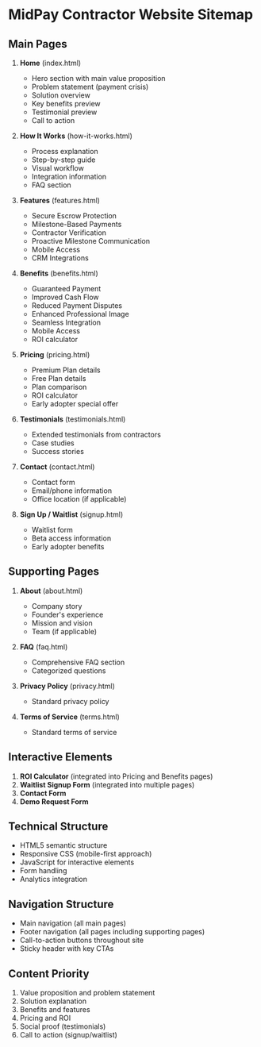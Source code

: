 # MidPay Contractor Website Sitemap

## Main Pages
1. **Home** (index.html)
   - Hero section with main value proposition
   - Problem statement (payment crisis)
   - Solution overview
   - Key benefits preview
   - Testimonial preview
   - Call to action

2. **How It Works** (how-it-works.html)
   - Process explanation
   - Step-by-step guide
   - Visual workflow
   - Integration information
   - FAQ section

3. **Features** (features.html)
   - Secure Escrow Protection
   - Milestone-Based Payments
   - Contractor Verification
   - Proactive Milestone Communication
   - Mobile Access
   - CRM Integrations

4. **Benefits** (benefits.html)
   - Guaranteed Payment
   - Improved Cash Flow
   - Reduced Payment Disputes
   - Enhanced Professional Image
   - Seamless Integration
   - Mobile Access
   - ROI calculator

5. **Pricing** (pricing.html)
   - Premium Plan details
   - Free Plan details
   - Plan comparison
   - ROI calculator
   - Early adopter special offer

6. **Testimonials** (testimonials.html)
   - Extended testimonials from contractors
   - Case studies
   - Success stories

7. **Contact** (contact.html)
   - Contact form
   - Email/phone information
   - Office location (if applicable)

8. **Sign Up / Waitlist** (signup.html)
   - Waitlist form
   - Beta access information
   - Early adopter benefits

## Supporting Pages
1. **About** (about.html)
   - Company story
   - Founder's experience
   - Mission and vision
   - Team (if applicable)

2. **FAQ** (faq.html)
   - Comprehensive FAQ section
   - Categorized questions

3. **Privacy Policy** (privacy.html)
   - Standard privacy policy

4. **Terms of Service** (terms.html)
   - Standard terms of service

## Interactive Elements
1. **ROI Calculator** (integrated into Pricing and Benefits pages)
2. **Waitlist Signup Form** (integrated into multiple pages)
3. **Contact Form**
4. **Demo Request Form**

## Technical Structure
- HTML5 semantic structure
- Responsive CSS (mobile-first approach)
- JavaScript for interactive elements
- Form handling
- Analytics integration

## Navigation Structure
- Main navigation (all main pages)
- Footer navigation (all pages including supporting pages)
- Call-to-action buttons throughout site
- Sticky header with key CTAs

## Content Priority
1. Value proposition and problem statement
2. Solution explanation
3. Benefits and features
4. Pricing and ROI
5. Social proof (testimonials)
6. Call to action (signup/waitlist)
